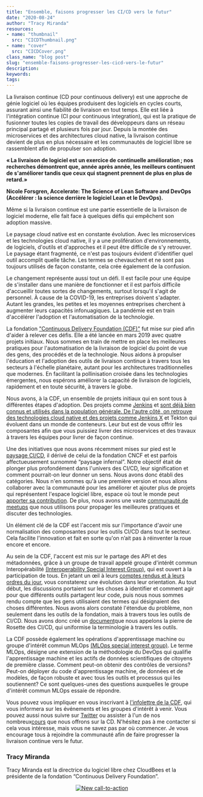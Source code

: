 ```yaml
---
title: "Ensemble, faisons progresser les CI/CD vers le futur"
date: "2020-08-24"
author: "Tracy Miranda"
resources:
- name: "thumbnail"
  src: "CICDThumbnail.png"
- name: "cover"
  src: "CICDCover.png"
class_name: "blog post"
slug: "ensemble-faisons-progresser-les-cicd-vers-le-futur"
description:
keywords:
tags:
---
```


La livraison continue (CD pour continuous delivery) est une approche de génie logiciel où les équipes produisent des logiciels en cycles courts, assurant ainsi une fiabilité de livraison en tout temps. Elle est liée à l'intégration continue (CI pour continuous integration), qui est la pratique de fusionner toutes les copies de travail des développeurs dans un réseau principal partagé et plusieurs fois par jour. Depuis la montée des microservices et des architectures cloud native, la livraison continue devient de plus en plus nécessaire et les communautés de logiciel libre se rassemblent afin de propulser son adoption.

<p class="tabbed-text"><b>« La livraison de logiciel est un exercice de continuelle amélioration ; nos recherches démontrent que, année après année, les meilleurs continuent de s'améliorer tandis que ceux qui stagnent prennent de plus en plus de retard.»</b></p>
<p class="tabbed-text"><b>Nicole Forsgren, Accelerate: The Science of Lean Software and DevOps (Accélérer : la science derrière le logiciel Lean et le DevOps).</b></p>

Même si la livraison continue est une partie essentielle de la livraison de logiciel moderne, elle fait face à quelques défis qui empêchent son adoption massive.

Le paysage cloud native est en constante évolution. Avec les microservices et les technologies cloud native, il y a une prolifération d'environnements, de logiciels, d'outils et d'approches et il peut être difficile de s'y retrouver. Le paysage étant fragmenté, ce n'est pas toujours évident d'identifier quel outil accomplit quelle tâche. Les termes se chevauchent et ne sont pas toujours utilisés de façon constante, cela crée également de la confusion.

Le changement représente aussi tout un défi. Il est facile pour une équipe de s'installer dans une manière de fonctionner et il est parfois difficile d'accueillir toutes sortes de changements, surtout lorsqu'il s'agit de personnel. À cause de la COVID-19, les entreprises doivent s'adapter. Autant les grandes, les petites et les moyennes entreprises cherchent à augmenter leurs capacités infonuagiques. La pandémie est en train d'accélérer l'adoption et l'automatisation de la technologie. 

La fondation <a href="https://cd.foundation/" target="_blank">"Continuous Delivery Foundation (CDF)"</a> fut mise sur pied afin d'aider à relever ces défis. Elle a été lancée en mars 2019 avec quatre projets initiaux. Nous sommes en train de mettre en place les meilleures pratiques pour l'automatisation de la livraison de logiciel du point de vue des gens, des procédés et de la technologie. Nous aidons à propulser l'éducation et l'adoption des outils de livraison continue à travers tous les secteurs à l'échelle planétaire, autant pour les architectures traditionnelles que modernes. En facilitant la pollinisation croisée dans les technologies émergentes, nous espérons améliorer la capacité de livraison de logiciels, rapidement et en toute sécurité, à travers le globe.

Nous avons, à la CDF, un ensemble de projets initiaux qui en sont tous à différentes étapes d'adoption. Des projets comme <a href="https://jenkins.io/" target="_blank">Jenkins</a> et <a href="https://spinnaker.io/" target="_blank"> sont déjà bien connus et utilisés dans la population générale. De l'autre côté, on retrouve des technologies cloud native et des projets comme <a href="https://jenkins-x.io/" target="_blank">Jenkins X</a> et Tekton qui évoluent dans un monde de conteneurs. Leur but est de vous offrir les composantes afin que vous puissiez livrer des microservices et des travaux à travers les équipes pour livrer de façon continue.

Une des initiatives que nous avons récemment mises sur pied est le <a href="https://landscape.cd.foundation/" target="_blank">paysage CI/CD</a>, il dérivé de celui de la fondation CNCF et est parfois affectueusement surnommé “paysage infernal”. Notre objectif était de plonger plus profondément dans l'univers des CI/CD, leur signification et comment pourrait-on leur donner un sens. Nous avons donc établi des catégories. Nous n'en sommes qu'à une première version et nous allons collaborer avec la communauté pour les améliorer et ajouter plus de projets qui représentent l'espace logiciel libre, espace où tout le monde peut <a href="https://github.com/cdfoundation/cdf-landscape" target="_blank">apporter sa contribution</a>. De plus, nous avons une vaste <a href="https://www.meetup.com/pro/cicd-cdf" target="_blank">communauté de meetups</a> que nous utilisons pour propager les meilleures pratiques et discuter des technologies.

Un élément clé de la CDF est l'accent mis sur l'importance d'avoir une normalisation des composantes pour les outils CI/CD dans tout le secteur. Cela facilite l'innovation et fait en sorte qu'on n’ait pas à réinventer la roue encore et encore. 

Au sein de la CDF, l'accent est mis sur le partage des API et des métadonnées, grâce à un groupe de travail appelé groupe d'intérêt commun Interopérabilité <a href="https://github.com/cdfoundation/sig-interoperability" target="_blank">(Interoperability Special Interest Group)</a>, qui est ouvert à la participation de tous. En jetant un œil à leurs <a href="https://github.com/cdfoundation/sig-interoperability/blob/master/docs/meetings.md" target="_blank">comptes rendus et à leurs ordres du jour</a>, vous constaterez une évolution dans leur orientation. Au tout début, les discussions portaient sur les choses à identifier et comment agir pour que différents outils partagent leur code, puis nous nous sommes rendu compte que les gens utilisaient des termes qui désignaient des choses différentes. Nous avons alors constaté l'étendue du problème, non seulement dans les outils de la fondation, mais à travers tous les outils de CI/CD. Nous avons donc créé un <a href="https://github.com/cdfoundation/sig-interoperability/blob/master/docs/vocabulary.md" target="_blank">document</a>que nous appelons la pierre de Rosette des CI/CD, qui uniformise la terminologie à travers les outils. 

La CDF possède également les opérations d'apprentissage machine ou groupe d'intérêt commun MLOps 
<a href="https://github.com/cdfoundation/sig-mlops" target="_blank">(MLOps special interest group)</a>. Le terme MLOps, désigne une extension de la méthodologie du DevOps qui qualifie l'apprentissage machine et les actifs de données scientifiques de citoyens de première classe. Comment peut-on obtenir des contrôles de versions? Peut-on déployer du code d'apprentissage machine, de données et de modèles, de façon robuste et avec tous les outils et processus qui les soutiennent? Ce sont quelques-unes des questions auxquelles le groupe d'intérêt commun MLOps essaie de répondre.

Vous pouvez vous impliquer en vous inscrivant à <a href="https://cd.foundation/stay-connected/" target="_blank">l'infolettre de la CDF</a>, qui vous informera sur les événements et les groupes d'intérêt à venir. Vous pouvez aussi nous suivre sur <a href="https://twitter.com/cdeliveryfdn" target="_blank">Twitter</a> ou assister à l'un de nos nombreux<a href="https://cd.foundation/training/" target="_blank">cours</a> que nous offrons sur la CD. N'hésitez pas à me contacter si cela vous intéresse, mais vous ne savez pas par où commencer. Je vous encourage tous à rejoindre la communauté afin de faire progresser la livraison continue vers le futur.

<h3>Tracy Miranda</h3>

Tracy Miranda est la directrice du logiciel libre chez CloudBees et la présidente de la fondation “Continuous Delivery Foundation”. 

<div style="text-align: center;">
<!--HubSpot Call-to-Action Code --><span class="hs-cta-wrapper" id="hs-cta-wrapper-9a9feee6-3a5f-4335-93a4-b4964ab1ce5c"><span class="hs-cta-node hs-cta-9a9feee6-3a5f-4335-93a4-b4964ab1ce5c" id="hs-cta-9a9feee6-3a5f-4335-93a4-b4964ab1ce5c"><!--[if lte IE 8]><div id="hs-cta-ie-element"></div><![endif]--><a href="https://cta-redirect.hubspot.com/cta/redirect/732832/9a9feee6-3a5f-4335-93a4-b4964ab1ce5c"  target="_blank" ><img class="hs-cta-img" id="hs-cta-img-9a9feee6-3a5f-4335-93a4-b4964ab1ce5c" style="border-width:0px;" src="https://no-cache.hubspot.com/cta/default/732832/9a9feee6-3a5f-4335-93a4-b4964ab1ce5c.png"  alt="New call-to-action"/></a></span><script charset="utf-8" src="https://js.hscta.net/cta/current.js"></script><script type="text/javascript"> hbspt.cta.load(732832, '9a9feee6-3a5f-4335-93a4-b4964ab1ce5c', {}); </script></span><!-- end HubSpot Call-to-Action Code -->
</div>
